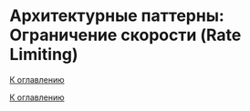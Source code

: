 # Архитектурные паттерны: Ограничение скорости (Rate Limiting)

<!--

-->

[К оглавлению](../../README.md)



[К оглавлению](../../README.md)
